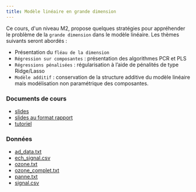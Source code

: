 ```yaml
---
title: Modèle linéaire en grande dimension
---
```


Ce cours, d'un niveau M2, propose quelques stratégies pour appréhender le problème de la `grande dimension` dans le modèle linéaire. Les thèmes suivants seront abordés :

- Présentation du `fléau de la dimension`
- `Régression sur composantes` : présentation des algorithmes PCR et PLS
- `Régressions pénalisées` : régularisation à l’aide de pénalités de type Ridge/Lasso
- `Modèle additif` : conservation de la structure additive du modèle linéaire mais modélisation non paramétrique des composantes.

### Documents de cours

- [slides](cours.pdf)
- [slides au format rapport](cours_article.pdf)
- [tutoriel](https://lrouviere.github.io/TUTO_GRANDE_DIM/)

### Données

- [ad_data.txt](ad_data.txt)
- [ech_signal.csv](ech_signal.csv)
- [ozone.txt](ozone.txt)
- [ozone_complet.txt](ozone_complet.txt)
- [panne.txt](panne.txt)
- [signal.csv](signal.csv)

<!---
### Exercices, notebook

- [Introduction à la grande dimension](std_tuto_intro_grande_dim.Rmd)
- [Réduction de la dimension](std_tuto_red_dim.Rmd)
- [Régularisation](std_tuto_regul.Rmd)
- [Clustering spectral](std_tuto_spectral_clust.Rmd)
--->

<!---
### Corrections

- [Introduction à la grande dimension](tuto_intro_grande_dim.html)
- [Réduction de la dimension](tuto_red_dim.html)
- [Régularisation](tuto_regul.html)
- [Clustering spectral](tuto_spectral_clust.html)
--->

